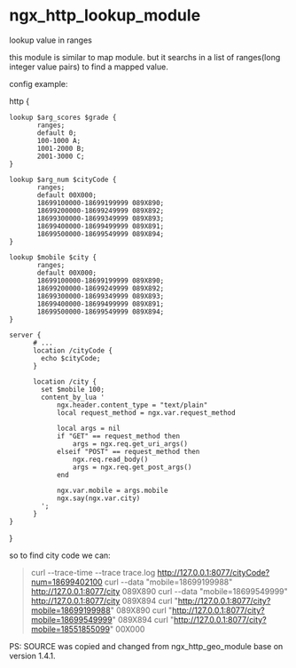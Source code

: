 ngx_http_lookup_module
======================

lookup value in ranges 

this module is similar to map module. but it searchs in a list of ranges(long integer value pairs) to find a mapped value.

config example:

http {

    lookup $arg_scores $grade {
           ranges;
           default 0;
           100-1000 A;
           1001-2000 B;
           2001-3000 C;
    }
    
    lookup $arg_num $cityCode {
           ranges;
           default 00X000;
           18699100000-18699199999 089X890;
           18699200000-18699249999 089X892;
           18699300000-18699349999 089X893;
           18699400000-18699499999 089X891;
           18699500000-18699549999 089X894;
    }

    lookup $mobile $city {
           ranges;
           default 00X000;
           18699100000-18699199999 089X890;
           18699200000-18699249999 089X892;
           18699300000-18699349999 089X893;
           18699400000-18699499999 089X891;
           18699500000-18699549999 089X894;
    }
    
    server {
          # ...
          location /cityCode {
            echo $cityCode;
          }

          location /city {
            set $mobile 100;
            content_by_lua '
                ngx.header.content_type = "text/plain"
                local request_method = ngx.var.request_method

                local args = nil
                if "GET" == request_method then
                    args = ngx.req.get_uri_args()
                elseif "POST" == request_method then
                    ngx.req.read_body()
                    args = ngx.req.get_post_args()
                end

                ngx.var.mobile = args.mobile
                ngx.say(ngx.var.city)
            ';
          }
    }
}

so to find city code we can:
> curl --trace-time --trace trace.log http://127.0.0.1:8077/cityCode?num=18699402100
> curl --data "mobile=18699199988" http://127.0.0.1:8077/city
089X890
> curl --data "mobile=18699549999" http://127.0.0.1:8077/city
089X894
> curl "http://127.0.0.1:8077/city?mobile=18699199988"
089X890
> curl "http://127.0.0.1:8077/city?mobile=18699549999"
089X894
> curl "http://127.0.0.1:8077/city?mobile=18551855099"
00X000


PS: SOURCE was copied and changed from ngx_http_geo_module base on version 1.4.1.

